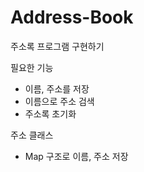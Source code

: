 # Address-Book

주소록 프로그램 구현하기

필요한 기능
- 이름, 주소를 저장
- 이름으로 주소 검색
- 주소록 초기화

주소 클래스
- Map 구조로 이름, 주소 저장